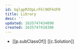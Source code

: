```yaml
---
id: bglgpMJOpLrFkl9OFkUF0
title: Library
desc: ''
updated: 1635747434098
created: 1635747418386
---
```


- [[p.subClassOf]] [[c.Solution]]
